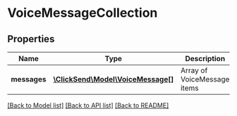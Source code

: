 # VoiceMessageCollection

## Properties
Name | Type | Description | Notes
------------ | ------------- | ------------- | -------------
**messages** | [**\ClickSend\Model\VoiceMessage[]**](VoiceMessage.md) | Array of VoiceMessage items | 

[[Back to Model list]](../../README.md#documentation-for-models) [[Back to API list]](../../README.md#documentation-for-api-endpoints) [[Back to README]](../../README.md)

